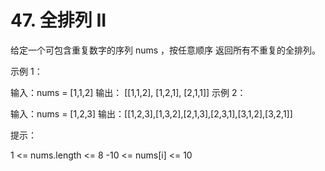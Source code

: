 # 47. 全排列 II

给定一个可包含重复数字的序列 nums ，按任意顺序 返回所有不重复的全排列。



示例 1：

输入：nums = [1,1,2]
输出：
[[1,1,2],
[1,2,1],
[2,1,1]]
示例 2：

输入：nums = [1,2,3]
输出：[[1,2,3],[1,3,2],[2,1,3],[2,3,1],[3,1,2],[3,2,1]]


提示：

1 <= nums.length <= 8
-10 <= nums[i] <= 10